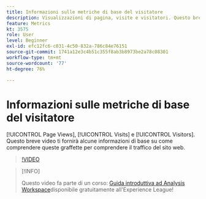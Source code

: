 ```yaml
---
title: Informazioni sulle metriche di base del visitatore
description: Visualizzazioni di pagina, visite e visitatori. Questo breve video ti fornirà alcune informazioni di base su come comprendere queste graffette per comprendere il traffico del sito web.
feature: Metrics
kt: 3575
role: User
level: Beginner
exl-id: efc12fc6-c031-4c50-832a-786c84e76151
source-git-commit: 1741a12e3c4b51c355f8ab3b8973be2a78c08301
workflow-type: tm+mt
source-wordcount: '77'
ht-degree: 76%

---
```


# Informazioni sulle metriche di base del visitatore

[!UICONTROL Page Views], [!UICONTROL Visits] e [!UICONTROL Visitors]. Questo breve video ti fornirà alcune informazioni di base su come comprendere queste graffette per comprendere il traffico del sito web.

>[!VIDEO](https://video.tv.adobe.com/v/28774/?quality=12)

>[!INFO]
>
> Questo video fa parte di un corso: [Guida introduttiva ad Analysis Workspace](https://experienceleague.adobe.com/?recommended=Analytics-U-1-2020.1.workspace&amp;lang=it)disponibile gratuitamente all&#39;Experience League!
